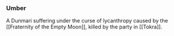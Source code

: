 ### Umber

A Dunmari suffering under the curse of lycanthropy caused by the [[Fraternity of the Empty Moon]], killed by the party in [[Tokra]]. 